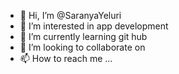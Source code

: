 - 👋 Hi, I’m @SaranyaYeluri
- 👀 I’m interested in app development
- 🌱 I’m currently learning git hub
- 💞️ I’m looking to collaborate on 
- 📫 How to reach me ...

<!---
SaranyaYeluri/SaranyaYeluri is a ✨ special ✨ repository because its `README.md` (this file) appears on your GitHub profile.
You can click the Preview link to take a look at your changes.
--->
